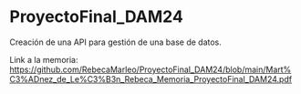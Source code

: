 # ProyectoFinal_DAM24

Creación de una API para gestión de una base de datos.

Link a la memoria: https://github.com/RebecaMarleo/ProyectoFinal_DAM24/blob/main/Mart%C3%ADnez_de_Le%C3%B3n_Rebeca_Memoria_ProyectoFinal_DAM24.pdf
